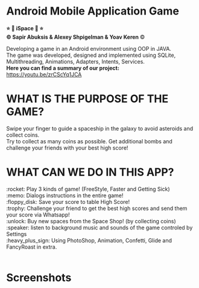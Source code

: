  <h1> Android Mobile Application Game </h1>
 
<b>:star:	:rocket: iSpace :rocket: :star: <br>
:copyright:  Sapir Abuksis & Alexey Shpigelman & Yoav Keren </b> :copyright:	<br>

Developing a game in an Android environment using OOP in JAVA. <br>
The game was developed, designed and implemented using SQLite, Multithreading, Animations, Adapters, Intents, Services. <br>
<b> Here you can find a summary of our project: </b> <br>
https://youtu.be/zrCScYq1JCA<br>

<h1>WHAT IS THE PURPOSE OF THE GAME?</h1>
Swipe your finger to guide a spaceship in the galaxy to avoid asteroids and collect coins.<br>
Try to collect as many coins as possible. Get additional bombs and challenge your friends with your best high score!<br>

<h1>WHAT CAN WE DO IN THIS APP? </h1>
:rocket:	Play 3 kinds of game! (FreeStyle, Faster and Getting Sick)  <br>
:memo:	Dialogs instructions in the entire game! <br>
:floppy_disk:	Save your score to table High Score! <br>
:trophy:	Challenge your friend to get the best high scores and send them your score via Whatsapp!  <br>
:unlock: Buy new spaces from the Space Shop! (by collecting coins) <br>
:speaker: listen to background music and sounds of the game controled by Settings <br>
:heavy_plus_sign: Using PhotoShop, Animation, Confetti, Glide and FancyRoast in extra. <br><br>

<h1>Screenshots</h1><br>
